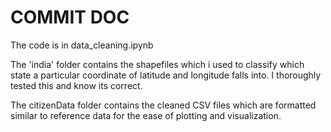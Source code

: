 # COMMIT DOC

The code is in data_cleaning.ipynb

The 'india' folder contains the shapefiles which i used to classify which state a particular coordinate of latitude and longitude falls into.
I thoroughly tested this and know its correct.

The citizenData folder contains the cleaned CSV files which are formatted similar to reference data for the ease of plotting and visualization.
